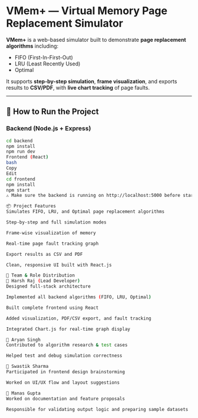 # VMem+ — Virtual Memory Page Replacement Simulator

**VMem+** is a web-based simulator built to demonstrate **page replacement algorithms** including:

- FIFO (First-In-First-Out)  
- LRU (Least Recently Used)  
- Optimal

It supports **step-by-step simulation**, **frame visualization**, and exports results to **CSV/PDF**, with **live chart tracking** of page faults.

---

## 🚀 How to Run the Project

### Backend (Node.js + Express)

```bash
cd backend
npm install
npm run dev
Frontend (React)
bash
Copy
Edit
cd frontend
npm install
npm start
⚠️ Make sure the backend is running on http://localhost:5000 before starting the frontend.

📦 Project Features
Simulates FIFO, LRU, and Optimal page replacement algorithms

Step-by-step and full simulation modes

Frame-wise visualization of memory

Real-time page fault tracking graph

Export results as CSV and PDF

Clean, responsive UI built with React.js

👥 Team & Role Distribution
🔧 Harsh Raj (Lead Developer)
Designed full-stack architecture

Implemented all backend algorithms (FIFO, LRU, Optimal)

Built complete frontend using React

Added visualization, PDF/CSV export, and fault tracking

Integrated Chart.js for real-time graph display

👤 Aryan Singh
Contributed to algorithm research & test cases

Helped test and debug simulation correctness

👤 Swastik Sharma
Participated in frontend design brainstorming

Worked on UI/UX flow and layout suggestions

👤 Manas Gupta
Worked on documentation and feature proposals

Responsible for validating output logic and preparing sample datasets
